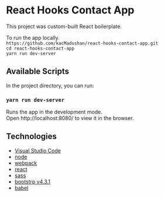 # React Hooks Contact App
This project was custom-built React boilerplate. <br/>

To run the app locally.<br/>
`https://github.com/kacMadushan/react-hooks-contact-app.git`<br/>
`cd react-hooks-contact-app`<br/>
`yarn run dev-server`


## Available Scripts
In the project directory, you can run:
### `yarn run dev-server`
Runs the app in the development mode.<br/>
Open http://localhost:8080/ to view it in the browser.

## Technologies
<ul>
  <li><a href="https://code.visualstudio.com/">Visual Studio Code</a></li>
  <li><a href="https://nodejs.org/en/">node</a></li>
  <li><a href="https://webpack.js.org/">webpack</a></li>
  <li><a href="https://webpack.js.org/">react</a></li>
  <li><a href="https://sass-lang.com/">sass</a></li>
  <li><a href="https://getbootstrap.com/">bootstrp v4.3.1</a></li>
  <li><a href="https://babeljs.io/">babel</a></li>
</ul>